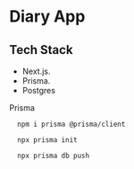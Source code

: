 # Diary App

## Tech Stack

- Next.js.
- Prisma.
- Postgres

Prisma

```shell
  npm i prisma @prisma/client
```

```shell
  npx prisma init
```

```shell
  npx prisma db push
```
